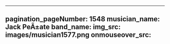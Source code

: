 ------
pagination_pageNumber: 1548
musician_name: Jack PeÃ±ate
band_name: 
img_src: images/musician1577.png
onmouseover_src: 
------